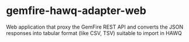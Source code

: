# gemfire-hawq-adapter-web
Web application that proxy the GemFire REST API and converts the JSON responses into tabular format (like CSV, TSV) suitable to import in HAWQ 

